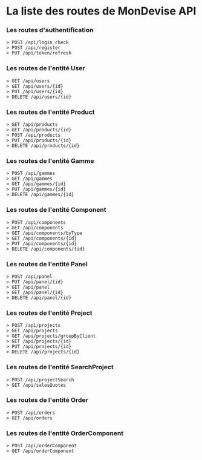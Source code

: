 # La liste des routes de MonDevise API


### Les routes d'authentification
```
> POST /api/login_check
> POST /api​/register
> PUT /api​/token/refresh
```

### Les routes de l'entité User 
```
> GET /api​/users
> GET /api​/users​/{id}
> PUT /api​/users​/{id}
> DELETE /api​/users​/{id}
```

### Les routes de l'entité Product
```
> GET /api/products
> GET /api/products/{id}
> POST /api/products
> PUT /api/products/{id}
> DELETE /api/products/{id}
```
### Les routes de l'entité Gamme 
```
> POST /api​/gammes
> GET /api​/gammes
> GET /api​/gammes/{id}
> PUT /api/gammes/{id}
> DELETE /api​/gammes/{id}
```

### Les routes de l'entité Component 
```
> POST /api/components
> GET /api/components
> GET /api/components/byType
> GET /api/components/{id}
> PUT /api/components/{id}
> DELETE /api/components/{id}
```

### Les routes de l'entité Panel 
```
> POST /api/panel                         
> PUT /api/panel/{id}                    
> GET /api/panel                         
> GET /api/panel/{id}                    
> DELETE /api/panel/{id}   
```

### Les routes de l'entité Project 
```
> POST /api/projects
> GET /api/projects
> GET /api/projects/groupByClient
> GET /api/projects/{id}
> PUT /api/projects/{id}
> DELETE /api/projects/{id}
```

### Les routes de l'entité SearchProject    
```
> POST /api/projectSearch
> GET /api/salesQuotes
```

### Les routes de l'entité Order    
```
> POST /api/orders
> GET /api/orders  
```

### Les routes de l'entité OrderComponent    
```
> POST /api/orderComponent
> GET /api/orderComponent  
```